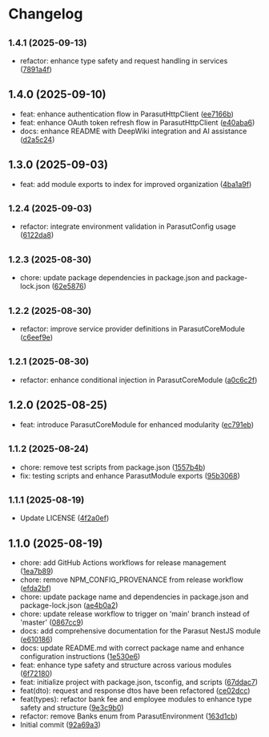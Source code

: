 # Changelog

## <small>1.4.1 (2025-09-13)</small>

* refactor: enhance type safety and request handling in services ([7891a4f](https://github.com/remidosol/parasut-nest/commit/7891a4f))

## 1.4.0 (2025-09-10)

* feat: enhance authentication flow in ParasutHttpClient ([ee7166b](https://github.com/remidosol/parasut-nest/commit/ee7166b))
* feat: enhance OAuth token refresh flow in ParasutHttpClient ([e40aba6](https://github.com/remidosol/parasut-nest/commit/e40aba6))
* docs: enhance README with DeepWiki integration and AI assistance ([d2a5c24](https://github.com/remidosol/parasut-nest/commit/d2a5c24))

## 1.3.0 (2025-09-03)

* feat: add module exports to index for improved organization ([4ba1a9f](https://github.com/remidosol/parasut-nest/commit/4ba1a9f))

## <small>1.2.4 (2025-09-03)</small>

* refactor: integrate environment validation in ParasutConfig usage ([6122da8](https://github.com/remidosol/parasut-nest/commit/6122da8))

## <small>1.2.3 (2025-08-30)</small>

* chore: update package dependencies in package.json and package-lock.json ([62e5876](https://github.com/remidosol/parasut-nest/commit/62e5876))

## <small>1.2.2 (2025-08-30)</small>

* refactor: improve service provider definitions in ParasutCoreModule ([c6eef9e](https://github.com/remidosol/parasut-nest/commit/c6eef9e))

## <small>1.2.1 (2025-08-30)</small>

* refactor: enhance conditional injection in ParasutCoreModule ([a0c6c2f](https://github.com/remidosol/parasut-nest/commit/a0c6c2f))

## 1.2.0 (2025-08-25)

* feat: introduce ParasutCoreModule for enhanced modularity ([ec791eb](https://github.com/remidosol/parasut-nest/commit/ec791eb))

## <small>1.1.2 (2025-08-24)</small>

* chore: remove test scripts from package.json ([1557b4b](https://github.com/remidosol/parasut-nest/commit/1557b4b))
* fix: testing scripts and enhance ParasutModule exports ([95b3068](https://github.com/remidosol/parasut-nest/commit/95b3068))

## <small>1.1.1 (2025-08-19)</small>

* Update LICENSE ([4f2a0ef](https://github.com/remidosol/parasut-nest/commit/4f2a0ef))

## 1.1.0 (2025-08-19)

* chore: add GitHub Actions workflows for release management ([1ea7b89](https://github.com/remidosol/parasut-nest/commit/1ea7b89))
* chore: remove NPM_CONFIG_PROVENANCE from release workflow ([efda2bf](https://github.com/remidosol/parasut-nest/commit/efda2bf))
* chore: update package name and dependencies in package.json and package-lock.json ([ae4b0a2](https://github.com/remidosol/parasut-nest/commit/ae4b0a2))
* chore: update release workflow to trigger on 'main' branch instead of 'master' ([0867cc9](https://github.com/remidosol/parasut-nest/commit/0867cc9))
* docs: add comprehensive documentation for the Parasut NestJS module ([e610186](https://github.com/remidosol/parasut-nest/commit/e610186))
* docs: update README.md with correct package name and enhance configuration instructions ([1e530e6](https://github.com/remidosol/parasut-nest/commit/1e530e6))
* feat: enhance type safety and structure across various modules ([6f72180](https://github.com/remidosol/parasut-nest/commit/6f72180))
* feat: initialize project with package.json, tsconfig, and scripts ([67ddac7](https://github.com/remidosol/parasut-nest/commit/67ddac7))
* feat(dto): request and response dtos have been refactored ([ce02dcc](https://github.com/remidosol/parasut-nest/commit/ce02dcc))
* feat(types): refactor bank fee and employee modules to enhance type safety and structure ([9e3c9b0](https://github.com/remidosol/parasut-nest/commit/9e3c9b0))
* refactor: remove Banks enum from ParasutEnvironment ([163d1cb](https://github.com/remidosol/parasut-nest/commit/163d1cb))
* Initial commit ([92a69a3](https://github.com/remidosol/parasut-nest/commit/92a69a3))
